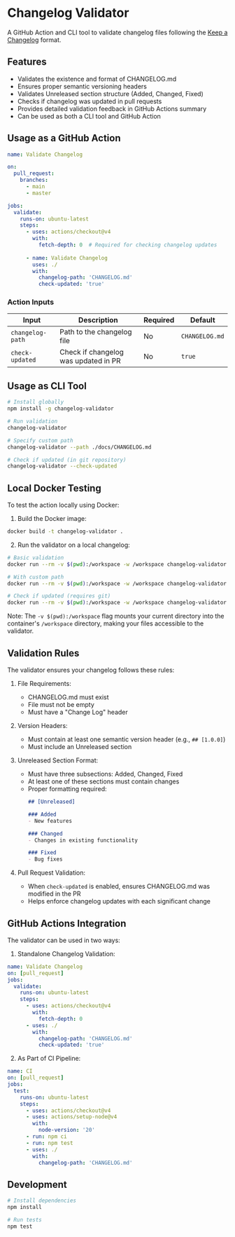 # Changelog Validator

A GitHub Action and CLI tool to validate changelog files following the [Keep a Changelog](http://keepachangelog.com/) format.

## Features

- Validates the existence and format of CHANGELOG.md
- Ensures proper semantic versioning headers
- Validates Unreleased section structure (Added, Changed, Fixed)
- Checks if changelog was updated in pull requests
- Provides detailed validation feedback in GitHub Actions summary
- Can be used as both a CLI tool and GitHub Action

## Usage as a GitHub Action

```yaml
name: Validate Changelog

on:
  pull_request:
    branches:
      - main
      - master

jobs:
  validate:
    runs-on: ubuntu-latest
    steps:
      - uses: actions/checkout@v4
        with:
          fetch-depth: 0  # Required for checking changelog updates
      
      - name: Validate Changelog
        uses: ./
        with:
          changelog-path: 'CHANGELOG.md'
          check-updated: 'true'
```

### Action Inputs

| Input | Description | Required | Default |
|-------|-------------|----------|---------|
| `changelog-path` | Path to the changelog file | No | `CHANGELOG.md` |
| `check-updated` | Check if changelog was updated in PR | No | `true` |

## Usage as CLI Tool

```bash
# Install globally
npm install -g changelog-validator

# Run validation
changelog-validator

# Specify custom path
changelog-validator --path ./docs/CHANGELOG.md

# Check if updated (in git repository)
changelog-validator --check-updated
```

## Local Docker Testing

To test the action locally using Docker:

1. Build the Docker image:
```bash
docker build -t changelog-validator .
```

2. Run the validator on a local changelog:
```bash
# Basic validation
docker run --rm -v $(pwd):/workspace -w /workspace changelog-validator

# With custom path
docker run --rm -v $(pwd):/workspace -w /workspace changelog-validator --path ./docs/CHANGELOG.md

# Check if updated (requires git)
docker run --rm -v $(pwd):/workspace -w /workspace changelog-validator --check-updated
```

Note: The `-v $(pwd):/workspace` flag mounts your current directory into the container's `/workspace` directory, making your files accessible to the validator.

## Validation Rules

The validator ensures your changelog follows these rules:

1. File Requirements:
   - CHANGELOG.md must exist
   - File must not be empty
   - Must have a "Change Log" header

2. Version Headers:
   - Must contain at least one semantic version header (e.g., `## [1.0.0]`)
   - Must include an Unreleased section

3. Unreleased Section Format:
   - Must have three subsections: Added, Changed, Fixed
   - At least one of these sections must contain changes
   - Proper formatting required:
     ```markdown
     ## [Unreleased]
     
     ### Added
     - New features
     
     ### Changed
     - Changes in existing functionality
     
     ### Fixed
     - Bug fixes
     ```

4. Pull Request Validation:
   - When `check-updated` is enabled, ensures CHANGELOG.md was modified in the PR
   - Helps enforce changelog updates with each significant change

## GitHub Actions Integration

The validator can be used in two ways:

1. Standalone Changelog Validation:
```yaml
name: Validate Changelog
on: [pull_request]
jobs:
  validate:
    runs-on: ubuntu-latest
    steps:
      - uses: actions/checkout@v4
        with:
          fetch-depth: 0
      - uses: ./
        with:
          changelog-path: 'CHANGELOG.md'
          check-updated: 'true'
```

2. As Part of CI Pipeline:
```yaml
name: CI
on: [pull_request]
jobs:
  test:
    runs-on: ubuntu-latest
    steps:
      - uses: actions/checkout@v4
      - uses: actions/setup-node@v4
        with:
          node-version: '20'
      - run: npm ci
      - run: npm test
      - uses: ./
        with:
          changelog-path: 'CHANGELOG.md'
```

## Development

```bash
# Install dependencies
npm install

# Run tests
npm test
```
